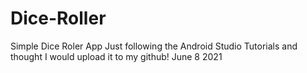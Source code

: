# Dice-Roller
Simple Dice Roler App
Just following the Android Studio Tutorials and thought I would upload it to my github!
June 8 2021
